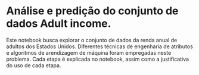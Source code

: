 # Análise e predição do conjunto de dados Adult income.

Este notebook busca explorar o conjunto de dados da renda anual de adultos dos Estados Unidos. Diferentes técnicas de engenharia de atributos e algoritmos de
arendizagem de máquina foram empregadas neste problema. Cada etapa é explicada no notebook, assim como a justificativa do uso de cada etapa.
